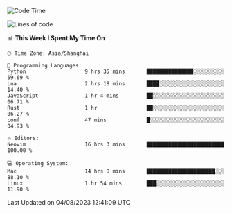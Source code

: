 <!--START_SECTION:waka-->
![Code Time](http://img.shields.io/badge/Code%20Time-1%2C485%20hrs%2025%20mins-blue)

![Lines of code](https://img.shields.io/badge/From%20Hello%20World%20I%27ve%20Written-272.3%20thousand%20lines%20of%20code-blue)

📊 **This Week I Spent My Time On** 

```text
🕑︎ Time Zone: Asia/Shanghai

💬 Programming Languages: 
Python                   9 hrs 35 mins       ███████████████░░░░░░░░░░   59.69 % 
Lua                      2 hrs 18 mins       ████░░░░░░░░░░░░░░░░░░░░░   14.40 % 
JavaScript               1 hr 4 mins         ██░░░░░░░░░░░░░░░░░░░░░░░   06.71 % 
Rust                     1 hr                ██░░░░░░░░░░░░░░░░░░░░░░░   06.27 % 
conf                     47 mins             █░░░░░░░░░░░░░░░░░░░░░░░░   04.93 % 

🔥 Editors: 
Neovim                   16 hrs 3 mins       █████████████████████████   100.00 % 

💻 Operating System: 
Mac                      14 hrs 8 mins       ██████████████████████░░░   88.10 % 
Linux                    1 hr 54 mins        ███░░░░░░░░░░░░░░░░░░░░░░   11.90 % 
```


 Last Updated on 04/08/2023 12:41:09 UTC
<!--END_SECTION:waka-->
